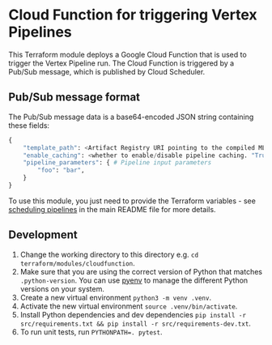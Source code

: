 # Cloud Function for triggering Vertex Pipelines

This Terraform module deploys a Google Cloud Function that is used to trigger the Vertex Pipeline run. The Cloud Function is triggered by a Pub/Sub message, which is published by Cloud Scheduler.

## Pub/Sub message format

The Pub/Sub message data is a base64-encoded JSON string containing these fields:

```python
{
    "template_path": <Artifact Registry URI pointing to the compiled ML pipeline to run>,
    "enable_caching": <whether to enable/disable pipeline caching. "True" or "False" (omit this field to use default values from pipeline definitions)>,
    "pipeline_parameters": { # Pipeline input parameters
        "foo": "bar",
    }
}
```

To use this module, you just need to provide the Terraform variables - see [scheduling pipelines](/README.md#scheduling-pipelines) in the main README file for more details.

## Development

1. Change the working directory to this directory e.g. `cd terraform/modules/cloudfunction`.
1. Make sure that you are using the correct version of Python that matches `.python-version`. You can use [pyenv](https://github.com/pyenv/pyenv) to manage the different Python versions on your system.
1. Create a new virtual environment `python3 -m venv .venv`.
1. Activate the new virtual environment `source .venv/bin/activate`.
1. Install Python dependencies and dev dependencies `pip install -r src/requirements.txt && pip install -r src/requirements-dev.txt`.
1. To run unit tests, run `PYTHONPATH=. pytest`.
